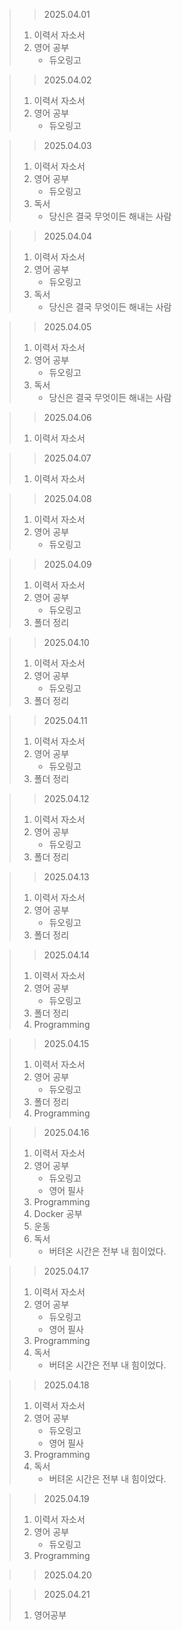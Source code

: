> > 2025.04.01
> 1. 이력서 자소서
> 2. 영어 공부
>    - 듀오링고

> > 2025.04.02
> 1. 이력서 자소서
> 2. 영어 공부
>    - 듀오링고

> > 2025.04.03
> 1. 이력서 자소서
> 2. 영어 공부
>    - 듀오링고
> 3. 독서
>    - 당신은 결국 무엇이든 해내는 사람

> > 2025.04.04
> 1. 이력서 자소서
> 2. 영어 공부
>    - 듀오링고
> 3. 독서
>    - 당신은 결국 무엇이든 해내는 사람

> > 2025.04.05
> 1. 이력서 자소서
> 2. 영어 공부
>    - 듀오링고
> 3. 독서
>    - 당신은 결국 무엇이든 해내는 사람

> > 2025.04.06
> 1. 이력서 자소서

> > 2025.04.07
> 1. 이력서 자소서

> > 2025.04.08
> 1. 이력서 자소서
> 2. 영어 공부
>    - 듀오링고

> > 2025.04.09
> 1. 이력서 자소서
> 2. 영어 공부
>    - 듀오링고
> 3. 폴더 정리

> > 2025.04.10
> 1. 이력서 자소서
> 2. 영어 공부
>    - 듀오링고
> 3. 폴더 정리

> > 2025.04.11
> 1. 이력서 자소서
> 2. 영어 공부
>    - 듀오링고
> 3. 폴더 정리

> > 2025.04.12
> 1. 이력서 자소서
> 2. 영어 공부
>    - 듀오링고
> 3. 폴더 정리

> > 2025.04.13
> 1. 이력서 자소서
> 2. 영어 공부
>    - 듀오링고
> 3. 폴더 정리

> > 2025.04.14
> 1. 이력서 자소서
> 2. 영어 공부
>    - 듀오링고
> 3. 폴더 정리
> 4. Programming

> > 2025.04.15
> 1. 이력서 자소서
> 2. 영어 공부
>    - 듀오링고
> 3. 폴더 정리
> 4. Programming

> > 2025.04.16
> 1. 이력서 자소서
> 2. 영어 공부
>    - 듀오링고
>    - 영어 필사
> 3. Programming
> 4. Docker 공부
> 5. 운동
> 6. 독서
>    - 버텨온 시간은 전부 내 힘이었다.

> > 2025.04.17
> 1. 이력서 자소서
> 2. 영어 공부
>    - 듀오링고
>    - 영어 필사
> 3. Programming
> 4. 독서
>    - 버텨온 시간은 전부 내 힘이었다.

> > 2025.04.18
> 1. 이력서 자소서
> 2. 영어 공부
>    - 듀오링고
>    - 영어 필사
> 3. Programming
> 4. 독서
>    - 버텨온 시간은 전부 내 힘이었다.

> > 2025.04.19
> 1. 이력서 자소서
> 2. 영어 공부
>    - 듀오링고
> 3. Programming

> > 2025.04.20

> > 2025.04.21
> 1. 영어공부
